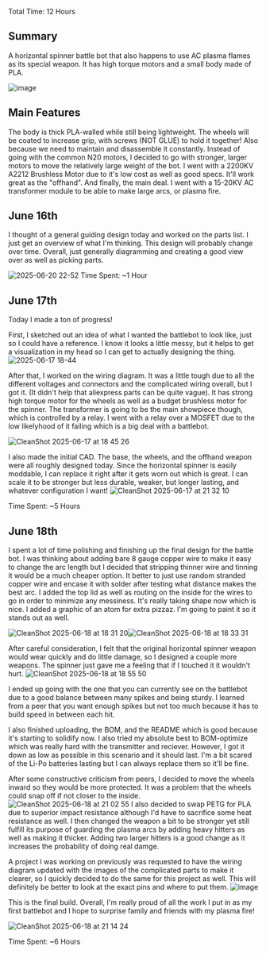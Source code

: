 Total Time: 12 Hours

<h2>Summary</h2>
A horizontal spinner battle bot that also happens to use AC plasma flames as its special weapon. It has high torque motors and a small body made of PLA.

![image](https://github.com/user-attachments/assets/9ab81ab9-d3c6-40a0-ba9d-09f0a6d16b83)


<h2>Main Features</h2>
The body is thick PLA-walled while still being lightweight. The wheels will be coated to increase grip, with screws (NOT GLUE) to hold it together! Also because we need to maintain and disassemble it constantly. Instead of going with the common N20 motors, I decided to go with stronger, larger motors to move the relatively large weight of the bot. I went with a 2200KV A2212 Brushless Motor due to it's low cost as well as good specs. It'll work great as the "offhand". And finally, the main deal. I went with a 15-20KV AC transformer module to be able to make large arcs, or plasma fire. 

<h2>June 16th</h2>
I thought of a general guiding design today and worked on the parts list. I just get an overview of what I'm thinking. This design will probably change over time. Overall, just generally diagramming and creating a good view over as well as picking parts.

![2025-06-20 22-52](https://github.com/user-attachments/assets/a1c5aadd-d878-4a9b-8744-af58bcdfe70a)
Time Spent: ~1 Hour

<h2>June 17th</h2>
Today I made a ton of progress!

First, I sketched out an idea of what I wanted the battlebot to look like, just so I could have a reference. I know it looks a little messy, but it helps to get a visualization in my head so I can get to actually designing the thing.
![2025-06-17 18-44](https://github.com/user-attachments/assets/62db8e53-1df1-4ce7-9622-772ee240605a)

After that, I worked on the wiring diagram. It was a little tough due to all the different voltages and connectors and the complicated wiring overall, but I got it. (It didn't help that aliexpress parts can be quite vague). It has strong high torque motor for the wheels as well as a budget brushless motor for the spinner. The transformer is going to be the main showpiece though, which is controlled by a relay. I went with a relay over a MOSFET due to the low likelyhood of it failing which is a big deal with a battlebot.

![CleanShot 2025-06-17 at 18 45 26](https://github.com/user-attachments/assets/08987e5e-d7e8-4cd7-bfce-2de6313aa0fc)

I also made the initial CAD. The base, the wheels, and the offhand weapon were all roughly designed today. Since the horizontal spinner is easily moddable, I can replace it right after it gets worn out which is great. I can scale it to be stronger but less durable, weaker, but longer lasting, and whatever configuration I want! 
![CleanShot 2025-06-17 at 21 32 10](https://github.com/user-attachments/assets/f835d504-9d7a-43be-b627-e2dff5624704)

Time Spent: ~5 Hours

<h2>June 18th</h2>
I spent a lot of time polishing and finishing up the final design for the battle bot. I was thinking about adding bare 8 gauge copper wire to make it easy to change the arc length but I decided that stripping thinner wire and tinning it would be a much cheaper option. It better to just use random stranded copper wire and encase it with solder after testing what distance makes the best arc. I added the top lid as well as routing on the inside for the wires to go in order to minimize any messiness. It's really taking shape now which is nice. I added a graphic of an atom for extra pizzaz. I'm going to paint it so it stands out as well.

![CleanShot 2025-06-18 at 18 31 20](https://github.com/user-attachments/assets/ee4039d5-b43d-4c38-99ba-9a323fc0d5de)![CleanShot 2025-06-18 at 18 33 31](https://github.com/user-attachments/assets/09480184-ef49-4c8d-9037-c19027891ab4)

After careful consideration, I felt that the original horizontal spinner weapon would wear quickly and do little damage, so I designed a couple more weapons. The spinner just gave me a feeling that if I touched it it wouldn't hurt.
![CleanShot 2025-06-18 at 18 55 50](https://github.com/user-attachments/assets/e0a6138e-08f3-4d7b-8594-115dcdf9824d)


I ended up going with the one that you can currently see on the battlebot due to a good balance between many spikes and being sturdy. I learned from a peer that you want enough spikes but not too much because it has to build speed in between each hit.

I also finished uploading, the BOM, and the README which is good because it's starting to solidify now. I also tried my absolute best to BOM-optimize which was really hard with the transmitter and reciever. However, I got it down as low as possible in this scenario and it should last. I'm a bit scared of the Li-Po batteries lasting but I can always replace them so it'll be fine.

After some constructive criticism from peers, I decided to move the wheels inward so they would be more protected. It was a problem that the wheels could snap off if not closer to the inside.
![CleanShot 2025-06-18 at 21 02 55](https://github.com/user-attachments/assets/574d3df3-d768-4c26-9aa1-5335f85ce530)
I also decided to swap PETG for PLA due to superior impact resistance although I'd have to sacrifice some heat resistance as well.
I then changed the weapon a bit to be stronger yet still fulfill its purpose of guarding the plasma arcs by adding heavy hitters as well as making it thicker. Adding two larger hitters is a good change as it increases the probability of doing real damge.

A project I was working on previously was requested to have the wiring diagram updated with the images of the complicated parts to make it clearer, so I quickly decided to do the same for this project as well. This will definitely be better to look at the exact pins and where to put them. ![image](https://github.com/user-attachments/assets/5b7879b0-f4c6-4e0e-a0ba-518b791f2e2b)

This is the final build. Overall, I'm really proud of all the work I put in as my first battlebot and I hope to surprise family and friends with my plasma fire!


![CleanShot 2025-06-18 at 21 14 24](https://github.com/user-attachments/assets/acc2ad7a-5891-42f9-bffc-6b50132fe27a)

Time Spent: ~6 Hours


